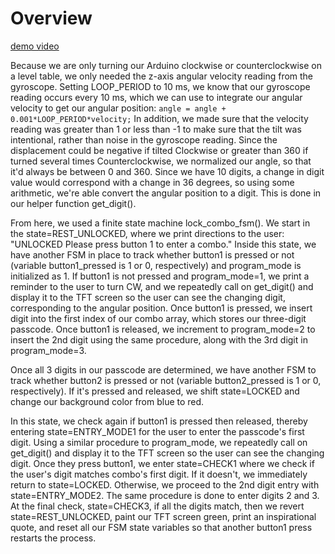 # Overview
[demo video](https://youtu.be/b1zzTXdVgA4)

Because we are only turning our Arduino clockwise or counterclockwise on a level table, we only needed the z-axis angular velocity reading from the gyroscope. Setting LOOP_PERIOD to 10 ms, we know that our gyroscope reading occurs every 10 ms, which we can use to integrate our angular velocity to get our angular position: `angle = angle + 0.001*LOOP_PERIOD*velocity;` In addition, we made sure that the velocity reading was greater than 1 or less than -1 to make sure that the tilt was intentional, rather than noise in the gyroscope reading. Since the displacement could be negative if tilted Clockwise or greater than 360 if turned several times Counterclockwise, we normalized our angle, so that it'd always be between 0 and 360. Since we have 10 digits, a change in digit value would correspond with a change in 36 degrees, so using some arithmetic, we're able convert the angular position to a digit. This is done in our helper function get_digit().

From here, we used a finite state machine lock_combo_fsm(). We start in the state=REST_UNLOCKED, where we print directions to the user: "UNLOCKED Please press button 1 to enter a combo." Inside this state, we have another FSM in place to track whether button1 is pressed or not (variable button1_pressed is 1 or 0, respectively) and program_mode is initialized as 1. If button1 is not pressed and program_mode=1, we print a reminder to the user to turn CW, and we repeatedly call on get_digit() and display it to the TFT screen so the user can see the changing digit, corresponding to the angular position. Once button1 is pressed, we insert digit into the first index of our combo array, which stores our three-digit passcode. Once button1 is released, we increment to program_mode=2 to insert the 2nd digit using the same procedure, along with the 3rd digit in program_mode=3.

Once all 3 digits in our passcode are determined, we have another FSM to track whether button2 is pressed or not (variable button2_pressed is 1 or 0, respectively). If it's pressed and released, we shift state=LOCKED and change our background color from blue to red.

In this state, we check again if button1 is pressed then released, thereby entering state=ENTRY_MODE1 for the user to enter the passcode's first digit. Using a similar procedure to program_mode, we repeatedly call on get_digit() and display it to the TFT screen so the user can see the changing digit. Once they press button1, we enter state=CHECK1 where we check if the user's digit matches combo's first digit. If it doesn't, we immediately return to state=LOCKED. Otherwise, we proceed to the 2nd digit entry with state=ENTRY_MODE2. The same procedure is done to enter digits 2 and 3. At the final check, state=CHECK3, if all the digits match, then we revert state=REST_UNLOCKED, paint our TFT screen green, print an inspirational quote, and reset all our FSM state variables so that another button1 press restarts the process.
